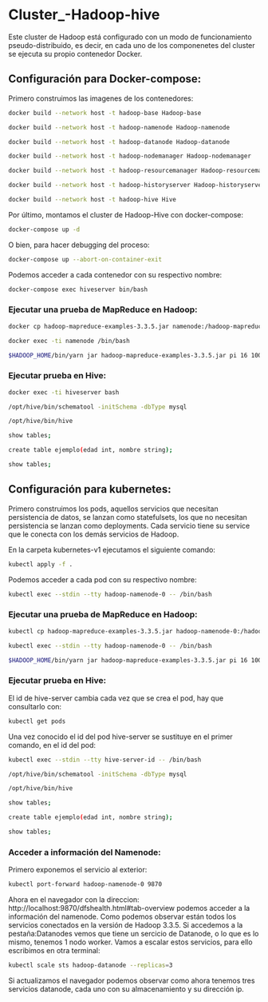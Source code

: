 # Cluster_-Hadoop-hive

Este cluster de Hadoop está configurado con un modo de funcionamiento pseudo-distribuido, es decir, en cada uno de los componenetes del cluster se ejecuta su propio contenedor Docker.

## Configuración para Docker-compose:

Primero construimos las imagenes de los contenedores:

```bash
docker build --network host -t hadoop-base Hadoop-base

docker build --network host -t hadoop-namenode Hadoop-namenode

docker build --network host -t hadoop-datanode Hadoop-datanode

docker build --network host -t hadoop-nodemanager Hadoop-nodemanager

docker build --network host -t hadoop-resourcemanager Hadoop-resourcemanager

docker build --network host -t hadoop-historyserver Hadoop-historyserver

docker build --network host -t hadoop-hive Hive
```

Por último, montamos el cluster de Hadoop-Hive con docker-compose:

```bash
docker-compose up -d
```

O bien, para hacer debugging del proceso: 

```bash
docker-compose up --abort-on-container-exit
```

Podemos acceder a cada contenedor con su respectivo nombre:

```bash
docker-compose exec hiveserver bin/bash
 ```

### Ejecutar una prueba de MapReduce en Hadoop:

```bash
docker cp hadoop-mapreduce-examples-3.3.5.jar namenode:/hadoop-mapreduce-examples-3.3.5.jar

docker exec -ti namenode /bin/bash

$HADOOP_HOME/bin/yarn jar hadoop-mapreduce-examples-3.3.5.jar pi 16 1000
```

### Ejecutar prueba en Hive:

```bash
docker exec -ti hiveserver bash

/opt/hive/bin/schematool -initSchema -dbType mysql

/opt/hive/bin/hive

show tables;

create table ejemplo(edad int, nombre string);

show tables;
```

## Configuración para kubernetes:

Primero construimos los pods, aquellos servicios que necesitan persistencia de datos, se lanzan como statefulsets, los que no necesitan persistencia
se lanzan como deployments. Cada servicio tiene su service que le conecta con los demás servicios de Hadoop.

En la carpeta kubernetes-v1 ejecutamos el siguiente comando:

```bash
kubectl apply -f .
```

Podemos acceder a cada pod con su respectivo nombre:

```bash
kubectl exec --stdin --tty hadoop-namenode-0 -- /bin/bash
```

### Ejecutar una prueba de MapReduce en Hadoop:

```bash
kubectl cp hadoop-mapreduce-examples-3.3.5.jar hadoop-namenode-0:/hadoop-mapreduce-examples-3.3.5.jar

kubectl exec --stdin --tty hadoop-namenode-0 -- /bin/bash

$HADOOP_HOME/bin/yarn jar hadoop-mapreduce-examples-3.3.5.jar pi 16 1000
```

### Ejecutar prueba en Hive:

El id de hive-server cambia cada vez que se crea el pod, hay que consultarlo con:

```bash
kubectl get pods
```

Una vez conocido el id del pod hive-server se sustituye en el primer comando, en el id del pod:

```bash
kubectl exec --stdin --tty hive-server-id -- /bin/bash

/opt/hive/bin/schematool -initSchema -dbType mysql

/opt/hive/bin/hive

show tables;

create table ejemplo(edad int, nombre string);

show tables;
```

### Acceder a información del Namenode:

Primero exponemos el servicio al exterior:

```bash
kubectl port-forward hadoop-namenode-0 9870
```

Ahora en el navegador con la direccion: http://localhost:9870/dfshealth.html#tab-overview podemos acceder a la información del namenode.
Como podemos observar están todos los servicios conectados en la versión de Hadoop 3.3.5. 
Si accedemos a la pestaña:Datanodes vemos que tiene un sercicio de Datanode, o lo que es lo mismo, tenemos 1 nodo worker. Vamos a escalar estos servicios, para ello escribimos en otra terminal:

```bash
kubectl scale sts hadoop-datanode --replicas=3
```

Si actualizamos el navegador podemos observar como ahora tenemos tres servicios datanode, cada uno con su almacenamiento y su dirección ip.
